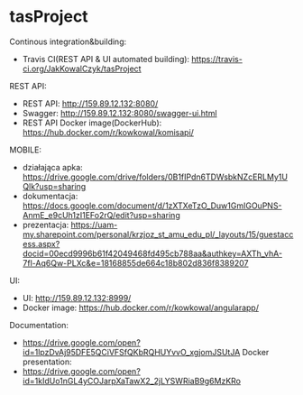 # tasProject

Continous integration&building:
  - Travis CI(REST API & UI automated building): https://travis-ci.org/JakKowalCzyk/tasProject

REST API:
  - REST API: http://159.89.12.132:8080/
  - Swagger: http://159.89.12.132:8080/swagger-ui.html
  - REST API Docker image(DockerHub): https://hub.docker.com/r/kowkowal/komisapi/

MOBILE:
  - działająca apka: https://drive.google.com/drive/folders/0B1fIPdn6TDWsbkNZcERLMy1UQlk?usp=sharing
  - dokumentacja: https://docs.google.com/document/d/1zXTXeTzO_Duw1GmIGOuPNS-AnmE_e9cUh1zI1EFo2rQ/edit?usp=sharing
  - prezentacja: https://uam-my.sharepoint.com/personal/krzjoz_st_amu_edu_pl/_layouts/15/guestaccess.aspx?docid=00ecd9996b61f42049468fd495cb788aa&authkey=AXTh_vhA-7fl-Aq6Qw-PLXc&e=18168855de664c18b802d836f8389207
  
UI:
  - UI: http://159.89.12.132:8999/
  - Docker image: https://hub.docker.com/r/kowkowal/angularapp/
  
Documentation:
  - https://drive.google.com/open?id=1lpzDvAj95DFE5QCiVFSfQKbRQHUYvvO_xgjomJSUtJA
Docker presentation:
  - https://drive.google.com/open?id=1kIdUo1nGL4yCOJarpXaTawX2_2jLYSWRiaB9g6MzKRo
